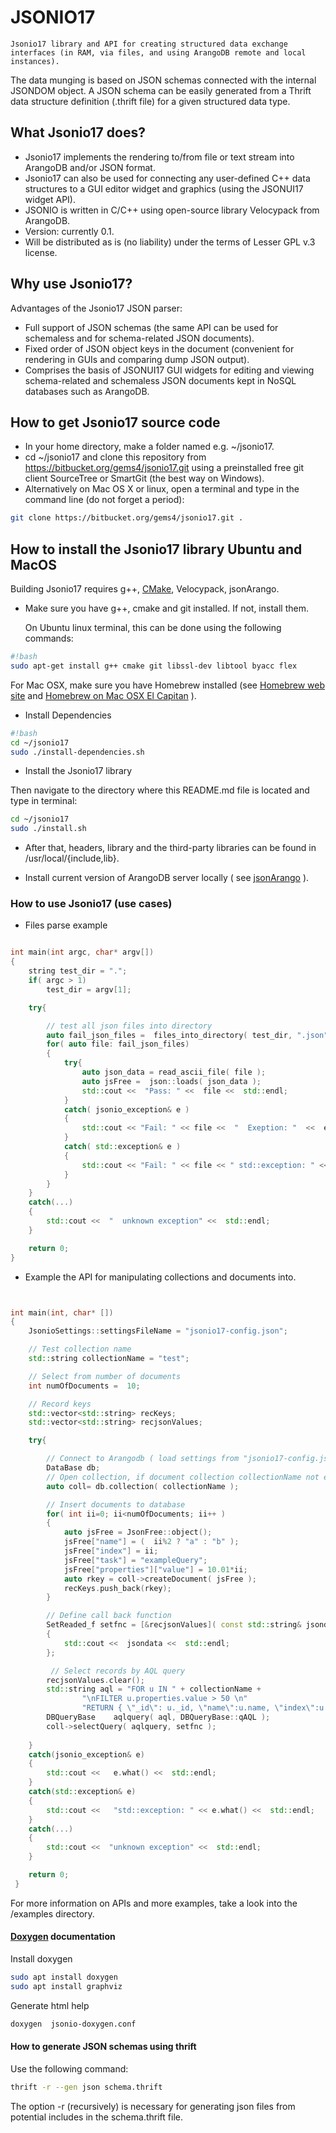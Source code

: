 # JSONIO17 #

	Jsonio17 library and API for creating structured data exchange interfaces (in RAM, via files, and using ArangoDB remote and local instances). 
The data munging is based on JSON schemas connected with the internal JSONDOM object. A JSON schema can be easily generated from a Thrift data structure definition (.thrift file) for a given structured data type.


## What Jsonio17 does? ##


* Jsonio17 implements the rendering to/from file or text stream into ArangoDB and/or JSON format. 
* Jsonio17 can also be used for connecting any user-defined C++ data structures to a GUI editor widget and graphics (using the JSONUI17 widget API).
* JSONIO is written in C/C++ using open-source library Velocypack from ArangoDB.
* Version: currently 0.1.
* Will be distributed as is (no liability) under the terms of Lesser GPL v.3 license. 

## Why use Jsonio17? ##

Advantages of the Jsonio17 JSON parser:

* Full support of JSON schemas (the same API can be used for schemaless and for schema-related JSON documents).
* Fixed order of JSON object keys in the document (convenient for rendering in GUIs and comparing dump JSON output).
* Comprises the basis of JSONUI17 GUI widgets for editing and viewing schema-related and schemaless JSON documents kept in NoSQL databases such as ArangoDB.


## How to get Jsonio17 source code ##

* In your home directory, make a folder named e.g. ~/jsonio17.
* cd ~/jsonio17 and clone this repository from https://bitbucket.org/gems4/jsonio17.git  using a preinstalled free git client SourceTree or SmartGit (the best way on Windows). 
* Alternatively on Mac OS X or linux, open a terminal and type in the command line (do not forget a period):

```sh
git clone https://bitbucket.org/gems4/jsonio17.git . 

```

## How to install the Jsonio17 library  Ubuntu and MacOS ##

 Building Jsonio17 requires g++, [CMake](http://www.cmake.org/), Velocypack, jsonArango.

* Make sure you have g++, cmake and git installed. If not, install them. 

  On Ubuntu linux terminal, this can be done using the following commands:

```sh
#!bash
sudo apt-get install g++ cmake git libssl-dev libtool byacc flex
```

  For Mac OSX, make sure you have Homebrew installed (see [Homebrew web site](http://brew.sh) and [Homebrew on Mac OSX El Capitan](http://digitizor.com/install-homebrew-osx-el-capitan/) ).


* Install Dependencies

```sh
#!bash
cd ~/jsonio17
sudo ./install-dependencies.sh
```

* Install the Jsonio17 library

Then navigate to the directory where this README.md file is located and type in terminal:

```sh
cd ~/jsonio17
sudo ./install.sh
```

* After that, headers, library  and the third-party libraries can be found in /usr/local/{include,lib}. 

* Install current version of ArangoDB server locally ( see [jsonArango](https://bitbucket.org/gems4/jsonarango/src/master/) ).


### How to use Jsonio17 (use cases) ###

* Files parse example

```c++

int main(int argc, char* argv[])
{
    string test_dir = ".";
    if( argc > 1)
        test_dir = argv[1];

    try{

        // test all json files into directory
        auto fail_json_files =  files_into_directory( test_dir, ".json" );
        for( auto file: fail_json_files)
        {
            try{
                auto json_data = read_ascii_file( file );
                auto jsFree =  json::loads( json_data );
                std::cout <<  "Pass: " <<  file <<  std::endl;
            }
            catch( jsonio_exception& e )
            {
                std::cout << "Fail: " << file <<  "  Exeption: "  <<  e.what() <<  std::endl;
            }
            catch( std::exception& e )
            {
                std::cout << "Fail: " << file << " std::exception: " << e.what() <<  std::endl;
            }
        }
    }
    catch(...)
    {
        std::cout <<  "  unknown exception" <<  std::endl;
    }

    return 0;
}

```

* Example the API for manipulating collections and documents into.

```c++ 


int main(int, char* [])
{
    JsonioSettings::settingsFileName = "jsonio17-config.json";

    // Test collection name
    std::string collectionName = "test";

    // Select from number of documents
    int numOfDocuments =  10;

    // Record keys
    std::vector<std::string> recKeys;
    std::vector<std::string> recjsonValues;

    try{

        // Connect to Arangodb ( load settings from "jsonio17-config.json" config file )
        DataBase db;
        // Open collection, if document collection collectionName not exist it would be created
        auto coll= db.collection( collectionName );

        // Insert documents to database
        for( int ii=0; ii<numOfDocuments; ii++ )
        {
            auto jsFree = JsonFree::object();
            jsFree["name"] = (  ii%2 ? "a" : "b" );
            jsFree["index"] = ii;
            jsFree["task"] = "exampleQuery";
            jsFree["properties"]["value"] = 10.01*ii;
            auto rkey = coll->createDocument( jsFree );
            recKeys.push_back(rkey);
        }

        // Define call back function
        SetReaded_f setfnc = [&recjsonValues]( const std::string& jsondata )
        {
            std::cout <<  jsondata <<  std::endl;
        };

         // Select records by AQL query
        recjsonValues.clear();
        std::string aql = "FOR u IN " + collectionName +
                "\nFILTER u.properties.value > 50 \n"
                "RETURN { \"_id\": u._id, \"name\":u.name, \"index\":u.index }";
        DBQueryBase    aqlquery( aql, DBQueryBase::qAQL );
        coll->selectQuery( aqlquery, setfnc );
 
    }
    catch(jsonio_exception& e)
    {
        std::cout <<   e.what() <<  std::endl;
    }
    catch(std::exception& e)
    {
        std::cout <<   "std::exception: " << e.what() <<  std::endl;
    }
    catch(...)
    {
        std::cout <<  "unknown exception" <<  std::endl;
    }

    return 0;
 }

```

For more information on APIs and more examples, take a look into the /examples directory.

#### [Doxygen](http://www.stack.nl/~dimitri/doxygen/index.html) documentation #####

Install doxygen

```sh
sudo apt install doxygen
sudo apt install graphviz
```

Generate html help

```sh
doxygen  jsonio-doxygen.conf
```

#### How to generate JSON schemas using thrift ####

Use the following command:

```sh
thrift -r --gen json schema.thrift
```

The option -r (recursively) is necessary for generating json files from potential includes in the schema.thrift file. 


